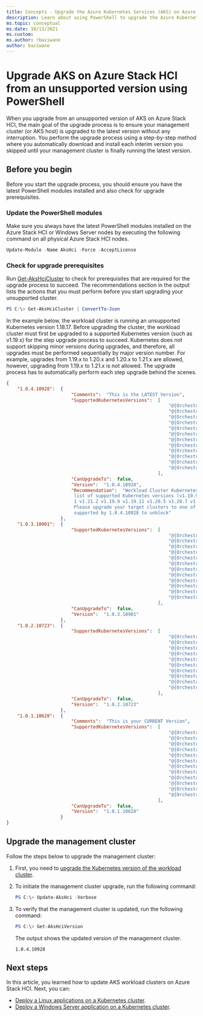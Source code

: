 ```yaml
---
title: Concepts - Upgrade the Azure Kubernetes Services (AKS) on Azure Stack HCI host using PowerShell from an unsupported version
description: Learn about using PowerShell to upgrade the Azure Kubernetes Service (AKS) on Azure Stack HCI host (management cluster) from an unsupported version.
ms.topic: conceptual
ms.date: 10/13/2021
ms.custom: 
ms.author: rbaziwane
author: baziwane
---
```


# Upgrade AKS on Azure Stack HCI from an unsupported version using PowerShell

When you upgrade from an unsupported version of AKS on Azure Stack HCI, the main goal of the upgrade process is to ensure your management cluster (or AKS host) is upgraded to the latest version without any interruption. You perform the upgrade process using a step-by-step method where you automatically download and install each interim version you skipped until your management cluster is finally running the latest version. 

## Before you begin

Before you start the upgrade process, you should ensure you have the latest PowerShell modules installed and also check for upgrade prerequisites.

### Update the PowerShell modules

Make sure you always have the latest PowerShell modules installed on the Azure Stack HCI or Windows Server nodes by executing the following command on all physical Azure Stack HCI nodes. 

```powershell
Update-Module -Name AksHci -Force -AcceptLicense
```

### Check for upgrade prerequisites

Run [Get-AksHciCluster](./reference/ps/get-akshcicluster.md) to check for prerequisites that are required for the upgrade process to succeed. The recommendations section in the output lists the actions that you must perform before you start upgrading your unsupported cluster. 

```powershell
PS C:\> Get-AksHciCluster | ConvertTo-Json      
```

In the example below, the workload cluster is running an unsupported Kubernetes version 1.18.17. Before upgrading the cluster, the workload cluster must first be upgraded to a supported Kubernetes version (such as v1.19.x) for the step upgrade process to succeed. Kubernetes does not support skipping minor versions during upgrades, and therefore, all upgrades must be performed sequentially by major version number. For example, upgrades from 1.19.x to 1.20.x and 1.20.x to 1.21.x are allowed, however, upgrading from 1.19.x to 1.21.x is not allowed. The upgrade process has to automatically perform each step upgrade behind the scenes.

```json
{
    "1.0.4.10928":  {
                        "Comments":  "This is the LATEST Version",
                        "SupportedKubernetesVersions":  [
                                                            "@{OrchestratorType=Kubernetes; OrchestratorVersion=v1.19.9; OS=Linux; IsPreview=False}",
                                                            "@{OrchestratorType=Kubernetes; OrchestratorVersion=v1.19.11; OS=Linux; IsPreview=False}",
                                                            "@{OrchestratorType=Kubernetes; OrchestratorVersion=v1.20.5; OS=Linux; IsPreview=False}",
                                                            "@{OrchestratorType=Kubernetes; OrchestratorVersion=v1.20.7; OS=Linux; IsPreview=False}",
                                                            "@{OrchestratorType=Kubernetes; OrchestratorVersion=v1.21.1; OS=Linux; IsPreview=False}",
                                                            "@{OrchestratorType=Kubernetes; OrchestratorVersion=v1.21.2; OS=Linux; IsPreview=False}",
                                                            "@{OrchestratorType=Kubernetes; OrchestratorVersion=v1.19.9; OS=Windows; IsPreview=False}",
                                                            "@{OrchestratorType=Kubernetes; OrchestratorVersion=v1.19.11; OS=Windows; IsPreview=False}",
                                                            "@{OrchestratorType=Kubernetes; OrchestratorVersion=v1.20.5; OS=Windows; IsPreview=False}",
                                                            "@{OrchestratorType=Kubernetes; OrchestratorVersion=v1.20.7; OS=Windows; IsPreview=False}",
                                                            "@{OrchestratorType=Kubernetes; OrchestratorVersion=v1.21.1; OS=Windows; IsPreview=False}",
                                                            "@{OrchestratorType=Kubernetes; OrchestratorVersion=v1.21.2; OS=Windows; IsPreview=False}"
                                                        ],
                        "CanUpgradeTo":  false,
                        "Version":  "1.0.4.10928",
                        "Recommendation":  "Workload Cluster Kubernetes Version v1.18.17 is not in the
                         list of supported Kubernetes versions (v1.19.9 v1.19.11 v1.20.5 v1.20.7 v1.21.
                         1 v1.21.2 v1.19.9 v1.19.11 v1.20.5 v1.20.7 v1.21.1 v1.21.2) for 1.0.4.10928. 
                         Please upgrade your target clusters to one of the kubernetes versions 
                         supported by 1.0.4.10928 to unblock"
                    },
    "1.0.3.10901":  {
                        "SupportedKubernetesVersions":  [
                                                            "@{OrchestratorType=Kubernetes; OrchestratorVersion=v1.19.9; OS=Linux; IsPreview=False}",
                                                            "@{OrchestratorType=Kubernetes; OrchestratorVersion=v1.19.11; OS=Linux; IsPreview=False}",
                                                            "@{OrchestratorType=Kubernetes; OrchestratorVersion=v1.20.5; OS=Linux; IsPreview=False}",
                                                            "@{OrchestratorType=Kubernetes; OrchestratorVersion=v1.20.7; OS=Linux; IsPreview=False}",
                                                            "@{OrchestratorType=Kubernetes; OrchestratorVersion=v1.21.1; OS=Linux; IsPreview=False}",
                                                            "@{OrchestratorType=Kubernetes; OrchestratorVersion=v1.21.2; OS=Linux; IsPreview=False}",
                                                            "@{OrchestratorType=Kubernetes; OrchestratorVersion=v1.19.9; OS=Windows; IsPreview=False}",
                                                            "@{OrchestratorType=Kubernetes; OrchestratorVersion=v1.19.11; OS=Windows; IsPreview=False}",
                                                            "@{OrchestratorType=Kubernetes; OrchestratorVersion=v1.20.5; OS=Windows; IsPreview=False}",
                                                            "@{OrchestratorType=Kubernetes; OrchestratorVersion=v1.20.7; OS=Windows; IsPreview=False}",
                                                            "@{OrchestratorType=Kubernetes; OrchestratorVersion=v1.21.1; OS=Windows; IsPreview=False}",
                                                            "@{OrchestratorType=Kubernetes; OrchestratorVersion=v1.21.2; OS=Windows; IsPreview=False}"
                                                        ],
                        "CanUpgradeTo":  false,
                        "Version":  "1.0.3.10901"
                    },
    "1.0.2.10723":  {
                        "SupportedKubernetesVersions":  [
                                                            "@{OrchestratorType=Kubernetes; OrchestratorVersion=v1.19.9; OS=Linux; IsPreview=False}",
                                                            "@{OrchestratorType=Kubernetes; OrchestratorVersion=v1.19.11; OS=Linux; IsPreview=False}",
                                                            "@{OrchestratorType=Kubernetes; OrchestratorVersion=v1.20.5; OS=Linux; IsPreview=False}",
                                                            "@{OrchestratorType=Kubernetes; OrchestratorVersion=v1.20.7; OS=Linux; IsPreview=False}",
                                                            "@{OrchestratorType=Kubernetes; OrchestratorVersion=v1.21.1; OS=Linux; IsPreview=False}",
                                                            "@{OrchestratorType=Kubernetes; OrchestratorVersion=v1.19.9; OS=Windows; IsPreview=False}",
                                                            "@{OrchestratorType=Kubernetes; OrchestratorVersion=v1.19.11; OS=Windows; IsPreview=False}",
                                                            "@{OrchestratorType=Kubernetes; OrchestratorVersion=v1.20.5; OS=Windows; IsPreview=False}",
                                                            "@{OrchestratorType=Kubernetes; OrchestratorVersion=v1.20.7; OS=Windows; IsPreview=False}",
                                                            "@{OrchestratorType=Kubernetes; OrchestratorVersion=v1.21.1; OS=Windows; IsPreview=False}"
                                                        ],
                        "CanUpgradeTo":  false,
                        "Version":  "1.0.2.10723"
                    },
    "1.0.1.10628":  {
                        "Comments":  "This is your CURRENT Version",
                        "SupportedKubernetesVersions":  [
                                                            "@{OrchestratorType=Kubernetes; OrchestratorVersion=v1.18.14; OS=Linux; IsPreview=False}",
                                                            "@{OrchestratorType=Kubernetes; OrchestratorVersion=v1.18.17; OS=Linux; IsPreview=False}",
                                                            "@{OrchestratorType=Kubernetes; OrchestratorVersion=v1.19.7; OS=Linux; IsPreview=False}",
                                                            "@{OrchestratorType=Kubernetes; OrchestratorVersion=v1.19.9; OS=Linux; IsPreview=False}",
                                                            "@{OrchestratorType=Kubernetes; OrchestratorVersion=v1.20.2; OS=Linux; IsPreview=False}",
                                                            "@{OrchestratorType=Kubernetes; OrchestratorVersion=v1.20.5; OS=Linux; IsPreview=False}",
                                                            "@{OrchestratorType=Kubernetes; OrchestratorVersion=v1.18.14; OS=Windows; IsPreview=False}",
                                                            "@{OrchestratorType=Kubernetes; OrchestratorVersion=v1.18.17; OS=Windows; IsPreview=False}",
                                                            "@{OrchestratorType=Kubernetes; OrchestratorVersion=v1.19.7; OS=Windows; IsPreview=False}",
                                                            "@{OrchestratorType=Kubernetes; OrchestratorVersion=v1.19.9; OS=Windows; IsPreview=False}",
                                                            "@{OrchestratorType=Kubernetes; OrchestratorVersion=v1.20.2; OS=Windows; IsPreview=False}",
                                                            "@{OrchestratorType=Kubernetes; OrchestratorVersion=v1.20.5; OS=Windows; IsPreview=False}"
                                                        ],
                        "CanUpgradeTo":  false,
                        "Version":  "1.0.1.10628"
                    }
}
```

## Upgrade the management cluster

Follow the steps below to upgrade the management cluster:

1. First, you need to [upgrade the Kubernetes version of the workload cluster](upgrade.md).

2. To initiate the management cluster upgrade, run the following command:

   ```powershell
   PS C:\> Update-AksHci -Verbose
   ```

3. To verify that the management cluster is updated, run the following command:

   ```powershell
   PS C:\> Get-AksHciVersion
   ```

   The output shows the updated version of the management cluster.

   ```output
   1.0.4.10928
   ```

## Next steps

In this article, you learned how to update AKS workload clusters on Azure Stack HCI. Next, you can:
- [Deploy a Linux applications on a Kubernetes cluster](./deploy-linux-application.md).
- [Deploy a Windows Server application on a Kubernetes cluster](./deploy-windows-application.md).

<!-- LINKS - external -->


<!-- LINKS - internal -->